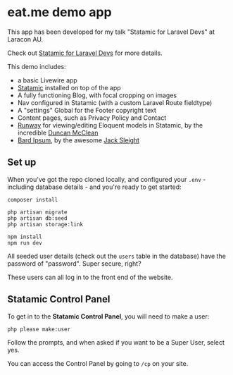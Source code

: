 # eat.me demo app

This app has been developed for my talk "Statamic for Laravel Devs" at Laracon AU.

Check out [Statamic for Laravel Devs](https://www.martyfriedel.com/blog/statamic-for-laravel-devs-at-laracon-au-2023) 
for more details.

This demo includes:
- a basic Livewire app
- [Statamic](https://github.com/statamic/cms) installed on top of the app
- A fully functioning Blog, with focal cropping on images
- Nav configured in Statamic (with a custom Laravel Route fieldtype)
- A "settings" Global for the Footer copyright text
- Content pages, such as Privacy Policy and Contact
- [Runway](https://github.com/duncanmcclean/runway) for viewing/editing Eloquent models in Statamic, by the incredible [Duncan McClean](https://github.com/duncanmcclean)
- [Bard Ipsum](https://github.com/jacksleight/statamic-bard-ipsum), by the awesome [Jack Sleight](https://github.com/jacksleight)

## Set up

When you've got the repo cloned locally, and configured your `.env` - including database details - and you're ready to 
get started:

```shell
composer install

php artisan migrate
php artisan db:seed
php artisan storage:link

npm install
npm run dev
```

All seeded user details (check out the `users` table in the database) have the password of "password". Super secure, right?

These users can all log in to the front end of the website.

## Statamic Control Panel
To get in to the **Statamic Control Panel**, you will need to make a user:

```shell
php please make:user
```

Follow the prompts, and when asked if you want to be a Super User, select yes.

You can access the Control Panel by going to `/cp` on your site.
